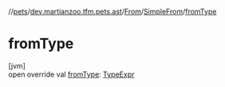 //[pets](../../../../index.md)/[dev.martianzoo.tfm.pets.ast](../../index.md)/[From](../index.md)/[SimpleFrom](index.md)/[fromType](from-type.md)

# fromType

[jvm]\
open override val [fromType](from-type.md): [TypeExpr](../../-type-expr/index.md)
